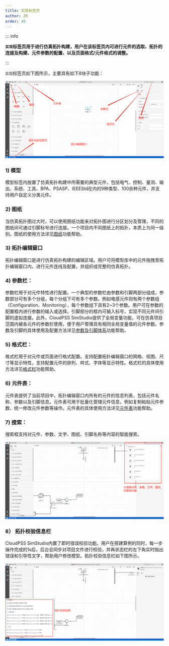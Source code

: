 ```yaml
---
title: 实现标签页
author: ZR
order: 40
---
```


::: info

**`实现`标签页用于进行仿真拓扑构建，用户在该标签页内可进行元件的选取、拓扑的连接及构建、元件参数的配置、以及页面格式/元件格式的调整。**

:::

`实现`标签页如下图所示，主要具有如下8块子功能：

![实现标签页截图](./T1.png "实现签页截图")


### 1)	模型
模型标签内放置了仿真拓扑构建中所需要的典型元件，包括电气、控制、量测、输出、系统、工具、BPA、PSASP、IEEEStd在内的9种类型、100余种元件，并支持用户自定义分类元件。

### 2)	图纸
当仿真拓扑图过大时，可以使用图纸功能来对拓扑图进行分区划分及管理，不同的图纸间可通过引脚标号进行连接。一个项目内不同图纸上的拓扑，本质上为同一级别。图纸的使用方法详见[图纸](./Canvas/index.md)功能帮助。

### 3)	拓扑编辑窗口
拓扑编辑窗口是进行仿真拓扑构建的编辑区域。用户可将模型库中的元件拖拽至拓扑编辑窗口内，进行元件连线及配置，并组织成完整的仿真拓扑。

### 4)	参数栏：
参数栏用于对元件特性进行配置。一个典型的参数栏由参数和引脚两部分组成，参数部分可有多个分组，每个分组下可有多个参数。例如电感元件则有两个参数组（Configuration、Monitoring），每个参数组下具有2~3个参数。用户可在参数的配置框内进行参数的输入或选择。引脚部分的框内可输入标号，实现不同元件间引脚的虚拟连接。此外，CloudPSS SimStudio提供了全局变量功能，可在仿真项目范围内被各元件的参数栏使用，便于用户管理具有相同全局变量值的元件参数。参数及引脚的具体使用及配置方法详见[参数及引脚体系](../../Basic/ParameterSystem/index.md)功能帮助。

### 5)	格式栏：
格式栏用于对元件或页面进行格式配置。支持配置拓扑编辑窗口的网格、视图、尺寸等显示特性，支持配置元件的排列、样式、字体等显示特性。格式栏的具体使用方法详见[格式栏](./Style/index.md)功能帮助。

### 6)	元件表：
元件表提供了当前项目中，拓扑编辑窗口内所有的元件的信息列表，包括元件名称、参数以及引脚信息。元件表可用于批量化管理元件信息，例如复制粘贴元件参数、统一修改元件参数等操作。元件表的具体使用方法详见[元件表](../../Basic/ComponentTable/index.md)功能帮助。

### 7)	搜索：
搜索框支持对元件、参数、文字、图纸、引脚名称等内容的智能搜索。

![搜索功能截图](./T2.png "搜索功能截图")

### 8） 拓扑校验信息栏
CloudPSS SimStudio内置了即时错误校验功能。用户在搭建算例的同时，每一步操作完成的1s后，后台会同步对项目文件进行校验，并再状态栏的左下角实时指出错误和引导性文字，帮助用户修改模型。拓扑校验信息栏如下图所示。

![拓扑校验信息栏截图](./T3.png "拓扑校验信息栏截图")